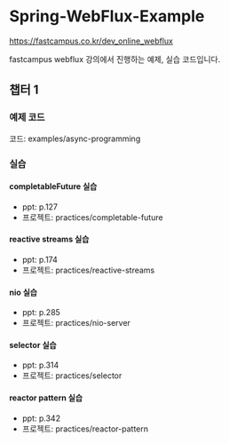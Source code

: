 # Spring-WebFlux-Example

https://fastcampus.co.kr/dev_online_webflux

fastcampus webflux 강의에서 진행하는 예제, 실습 코드입니다.

## 챕터 1
### 예제 코드
코드: examples/async-programming

### 실습

#### completableFuture 실습
- ppt: p.127
- 프로젝트: practices/completable-future

#### reactive streams 실습
- ppt: p.174
- 프로젝트: practices/reactive-streams

#### nio 실습
- ppt: p.285
- 프로젝트: practices/nio-server

#### selector 실습
- ppt: p.314
- 프로젝트: practices/selector

#### reactor pattern 실습
- ppt: p.342
- 프로젝트: practices/reactor-pattern
